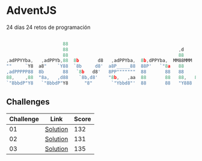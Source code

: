 # AdventJS
24 días 24 retos de programación

```js
                                                                                               
                     88                                                       88   ad88888ba   
                     88                                         ,d            88  d8"     "8b  
                     88                                         88            88  Y8,          
,adPPYYba,   ,adPPYb,88  8b       d8   ,adPPYba,  8b,dPPYba,  MM88MMM         88  `Y8aaaaa,    
""     `Y8  a8"    `Y88  `8b     d8'  a8P_____88  88P'   `"8a   88            88    `"""""8b,  
,adPPPPP88  8b       88   `8b   d8'   8PP"""""""  88       88   88            88          `8b  
88,    ,88  "8a,   ,d88    `8b,d8'    "8b,   ,aa  88       88   88,   88,   ,d88  Y8a     a8P  
`"8bbdP"Y8   `"8bbdP"Y8      "8"       `"Ybbd8"'  88       88   "Y888  "Y8888P"    "Y88888P"
```

## Challenges
| Challenge | Link                                  | Score     |
| --------- | ------------------------------------- | --------- |
| 01        | [Solution](./challenge01/index.js)    | 132       |
| 02        | [Solution](./challenge02/index.js)    | 131       |
| 03        | [Solution](./challenge03/index.js)    | 135       |